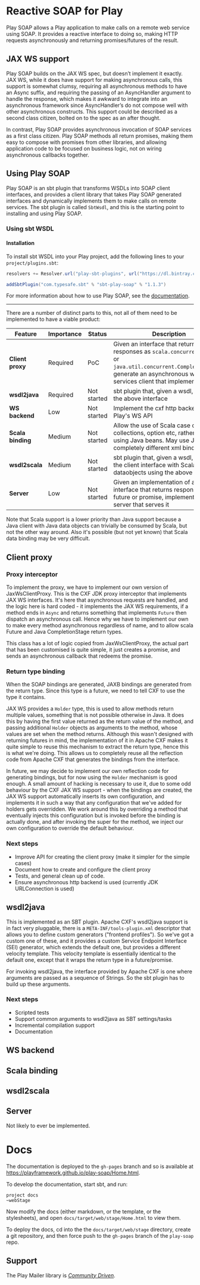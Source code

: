 # Reactive SOAP for Play

Play SOAP allows a Play application to make calls on a remote web service using SOAP. It provides a reactive interface to doing so, making HTTP requests asynchronously and returning promises/futures of the result.

## JAX WS support

Play SOAP builds on the JAX WS spec, but doesn’t implement it exactly. JAX WS, while it does have support for making asynchronous calls, this support is somewhat clumsy, requiring all asynchronous methods to have an Async suffix, and requiring the passing of an AsyncHandler argument to handle the response, which makes it awkward to integrate into an asynchronous framework since AsyncHandler’s do not compose well with other asynchronous constructs. This support could be described as a second class citizen, bolted on to the spec as an after thought.

In contrast, Play SOAP provides asynchronous invocation of SOAP services as a first class citizen. Play SOAP methods all return promises, making them easy to compose with promises from other libraries, and allowing application code to be focused on business logic, not on wiring asynchronous callbacks together.

## Using Play SOAP

Play SOAP is an sbt plugin that transforms WSDLs into SOAP client interfaces, and provides a client library that takes Play SOAP generated interfaces and dynamically implements them to make calls on remote services. The sbt plugin is called `SbtWsdl`, and this is the starting point to installing and using Play SOAP.

### Using sbt WSDL

#### Installation

To install sbt WSDL into your Play project, add the following lines to your `project/plugins.sbt`:

```scala
resolvers += Resolver.url("play-sbt-plugins", url("https://dl.bintray.com/playframework/sbt-plugin-releases/"))(Resolver.ivyStylePatterns)

addSbtPlugin("com.typesafe.sbt" % "sbt-play-soap" % "1.1.3")
```

For more information about how to use Play SOAP, see the [documentation](https://playframework.github.io/play-soap/Home.html).

-------------------

There are a number of distinct parts to this, not all of them need to be implemented to have a viable product:

Feature           | Importance | Status      | Description
------------------|------------|-------------|------------
**Client proxy**  | Required   | PoC         | Given an interface that returns responses as `scala.concurrent.Future` or `java.util.concurrent.CompletionStage`, generate an asynchronous web services client that implements it.
**wsdl2java**     | Required   | Not started | sbt plugin that, given a wsdl, generates the above interface
**WS backend**    | Low        | Not started | Implement the cxf http backend using Play's WS API
**Scala binding** | Medium     | Not started | Allow the use of Scala case classes, collections, option etc, rather than using Java beans. May use JAXB or completely different xml binding library.
**wsdl2scala**    | Medium     | Not started | sbt plugin that, given a wsdl, generates the client interface with Scala dataobjects using the above bindings
**Server**        | Low        | Not started | Given an implementation of an interface that returns responses as future or promise, implement a Play server that serves it

Note that Scala support is a lower priority than Java support because a Java client with Java data objects can trivially be consumed by Scala, but not the other way around.  Also it's possible (but not yet known) that Scala data binding may be very difficult.

## Client proxy

### Proxy interceptor

To implement the proxy, we have to implement our own version of JaxWsClientProxy. This is the CXF JDK proxy interceptor that implements JAX WS interfaces.  It's here that asynchronous requests are handled, and the logic here is hard coded - it implements the JAX WS requirements, if a method ends in `Async` and returns something that implements `Future` then dispatch an asynchronous call.  Hence why we have to implement our own to make every method asynchronous regardless of name, and to allow scala Future and Java CompletionStage return types.

This class has a lot of logic copied from JaxWsClientProxy, the actual part that has been customised is quite simple, it just creates a promise, and sends an asynchronous callback that redeems the promise.

### Return type binding

When the SOAP bindings are generated, JAXB bindings are generated from the return type.  Since this type is a future, we need to tell CXF to use the type it contains.

JAX WS provides a `Holder` type, this is used to allow methods return multiple values, something that is not possible otherwise in Java.  It does this by having the first value returned as the return value of the method, and passing additional `Holder` objects as arguments to the method, whose values are set when the method returns.  Although this wasn't designed with returning futures in mind, the implementation of it in Apache CXF makes it quite simple to reuse this mechanism to extract the return type, hence this is what we're doing.  This allows us to completely reuse all the reflection code from Apache CXF that generates the bindings from the interface.

In future, we may decide to implement our own reflection code for generating bindings, but for now using the `Holder` mechanism is good enough.  A small amount of hacking is necessary to use it, due to some odd behaviour by the CXF JAX WS support - when the bindings are created, the JAX WS support automatically inserts its own configuration, and implements it in such a way that any configuration that we've added for holders gets overridden.  We work around this by overriding a method that eventually injects this configuration but is invoked before the binding is actually done, and after invoking the super for the method, we inject our own configuration to override the default behaviour.

### Next steps

* Improve API for creating the client proxy (make it simpler for the simple cases)
* Document how to create and configure the client proxy
* Tests, and general clean up of code.
* Ensure asynchronous http backend is used (currently JDK URLConnection is used)

## wsdl2java

This is implemented as an SBT plugin.  Apache CXF's wsdl2java support is in fact very pluggable, there is a `META-INF/tools-plugin.xml` descriptor that allows you to define custom generators ("frontend profiles").  So we've got a custom one of these, and it provides a custom Service Endpoint Interface (SEI) generator, which extends the default one, but provides a different velocity template.  This velocity template is essentially identical to the default one, except that it wraps the return type in a future/promise.

For invoking wsdl2java, the interface provided by Apache CXF is one where arguments are passed as a sequence of Strings.  So the sbt plugin has to build up these arguments.

### Next steps

* Scripted tests
* Support common arguments to wsdl2java as SBT settings/tasks
* Incremental compilation support
* Documentation

## WS backend

## Scala binding

## wsdl2scala

## Server

Not likely to ever be implemented.

# Docs

The documentation is deployed to the `gh-pages` branch and so is available at https://playframework.github.io/play-soap/Home.html.

To develop the documentation, start sbt, and run:

    project docs
    ~webStage

Now modify the docs (either markdown, or the template, or the stylesheets), and open `docs/target/web/stage/Home.html` to view them.

To deploy the docs, cd into the the `docs/target/web/stage` directory, create a git repository, and then force push to the `gh-pages` branch of the `play-soap` repo.

## Support

The Play Mailer library is *[Community Driven][]*.

[Community Driven]: https://developer.lightbend.com/docs/reactive-platform/2.0/support-terminology/index.html#community-driven
